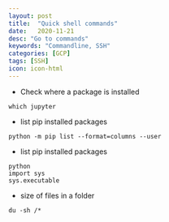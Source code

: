 ```yaml
---
layout: post
title:  "Quick shell commands"
date:   2020-11-21
desc: "Go to commands"
keywords: "Commandline, SSH"
categories: [GCP]
tags: [SSH]
icon: icon-html
---
```


<ul>
    <li> Check where a package is installed </li>
</ul>

```
which jupyter 

```

<ul>
    <li> list pip installed packages </li>
</ul>

```
python -m pip list --format=columns --user

```

<ul>
    <li> list pip installed packages </li>
</ul>

```
python 
import sys
sys.executable

```


<ul>
    <li> size of files in a folder </li>
</ul>

```
du -sh /*

```
